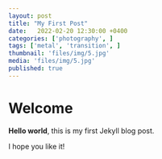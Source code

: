 ```yaml
---
layout: post
title: "My First Post"
date:   2022-02-20 12:30:00 +0400
categories: ['photography', ]
tags: ['metal', 'transition', ]
thumbnail: 'files/img/5.jpg'
media: 'files/img/5.jpg'
published: true
---
```

# Welcome

**Hello world**, this is my first Jekyll blog post.

I hope you like it!
